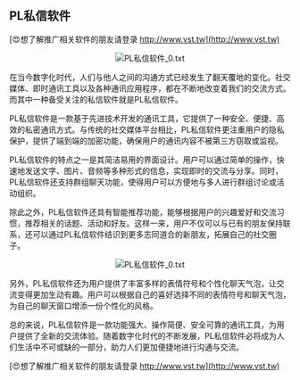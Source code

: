 ## **PL私信软件**

[😍想了解推广相关软件的朋友请登录 http://www.vst.tw](http://www.vst.tw)

 <center><img src="https://vst.tw/MP4/tuiguang/png/4.png" alt="PL私信软件_0.txt"></center>

在当今数字化时代，人们与他人之间的沟通方式已经发生了翻天覆地的变化。社交媒体、即时通讯工具以及各种通讯应用程序，都在不断地改变着我们的交流方式。而其中一种备受关注的私信软件就是PL私信软件。

PL私信软件是一款基于先进技术开发的通讯工具，它提供了一种安全、便捷、高效的私密通讯方式。与传统的社交媒体平台相比，PL私信软件更注重用户的隐私保护，提供了端到端的加密功能，确保用户的通讯内容不被第三方窃取或监视。

PL私信软件的特点之一是其简洁易用的界面设计。用户可以通过简单的操作，快速地发送文字、图片、音频等多种形式的信息，实现即时的交流与分享。同时，PL私信软件还支持群组聊天功能，使得用户可以方便地与多人进行群组讨论或活动组织。

除此之外，PL私信软件还具有智能推荐功能，能够根据用户的兴趣爱好和交流习惯，推荐相关的话题、活动和好友。这样一来，用户不仅可以与已有的朋友保持联系，还可以通过PL私信软件结识到更多志同道合的新朋友，拓展自己的社交圈子。

 <center><img src="https://vst.tw/MP4/tuiguang/png/2.png" alt="PL私信软件_0.txt"></center>

另外，PL私信软件还为用户提供了丰富多样的表情符号和个性化聊天气泡，让交流变得更加生动有趣。用户可以根据自己的喜好选择不同的表情符号和聊天气泡，为自己的聊天窗口增添一份个性化的风格。

总的来说，PL私信软件是一款功能强大、操作简便、安全可靠的通讯工具，为用户提供了全新的交流体验。随着数字化时代的不断发展，PL私信软件必将成为人们生活中不可或缺的一部分，助力人们更加便捷地进行沟通与交流。

[😍想了解推广相关软件的朋友请登录 http://www.vst.tw](http://www.vst.tw)



